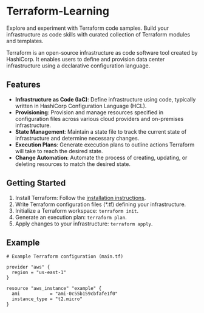 # Terraform-Learning
Explore and experiment with Terraform code samples. Build your infrastructure as code skills with curated collection of Terraform modules and templates.


Terraform is an open-source infrastructure as code software tool created by HashiCorp. It enables users to define and provision data center infrastructure using a declarative configuration language.

## Features

- **Infrastructure as Code (IaC)**: Define infrastructure using code, typically written in HashiCorp Configuration Language (HCL).
- **Provisioning**: Provision and manage resources specified in configuration files across various cloud providers and on-premises infrastructure.
- **State Management**: Maintain a state file to track the current state of infrastructure and determine necessary changes.
- **Execution Plans**: Generate execution plans to outline actions Terraform will take to reach the desired state.
- **Change Automation**: Automate the process of creating, updating, or deleting resources to match the desired state.

## Getting Started

1. Install Terraform: Follow the [installation instructions](https://learn.hashicorp.com/tutorials/terraform/install-cli).
2. Write Terraform configuration files (*.tf) defining your infrastructure.
3. Initialize a Terraform workspace: `terraform init`.
4. Generate an execution plan: `terraform plan`.
5. Apply changes to your infrastructure: `terraform apply`.


## Example

```hcl
# Example Terraform configuration (main.tf)

provider "aws" {
  region = "us-east-1"
}

resource "aws_instance" "example" {
  ami           = "ami-0c55b159cbfafe1f0"
  instance_type = "t2.micro"
}
